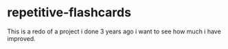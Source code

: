 # repetitive-flashcards
This is a redo of a project i done 3 years ago i want to see how much i have improved.

